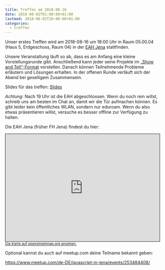 ```yaml
---
title: Treffen am 2018-08-16
date: 2018-08-02T01:00:00+01:00
lastmod: 2018-08-02T20:00:00+01:00
categories:
  - treffen
---
```


Unser erstes Treffen wird am 2018-08-16 um 18:00 Uhr in Raum 05.00.04 (Haus 5, Erdgeschoss, Raum 04) in der [EAH Jena](https://www.eah-jena.de/de-de) stattfinden.

Unsere Veranstaltung läuft so ab, dass es am Anfang eine kleine Vorstellungsrunde gibt. Anschließend kann jeder seine Projekte im [„Show and Tell“-Format](https://en.wikipedia.org/wiki/Show_and_tell_(education)) vorstellen. Danach können Teilnehmende Probleme erläutern und Lösungen erhalten. In der offenen Runde verläuft sich der Abend bei geselligem Zusammensein.

Slides für das treffen: [Slides](/treffen/2018-08-16/slides.html)

*Achtung*: Nach 19 Uhr ist die EAH abgeschlossen. Wenn du noch rein willst, schreib uns am besten im Chat an, damit wir die Tür aufmachen können. Es gibt leider kein öffentliches WLAN, sondern nur eduroam. Wenn du also etwas präsentieren willst, versuche es besser offline zur Verfügung zu halten.

Die EAH Jena (früher FH Jena) findest du hier:

<iframe width="100%" height="350" frameborder="0" scrolling="no" marginheight="0" marginwidth="0" src="https://www.openstreetmap.org/export/embed.html?bbox=11.568029522895815%2C50.91812189612081%2C11.571932137012483%2C50.91966232233306&amp;layer=mapnik&amp;marker=50.91889296106035%2C11.569982171058655" style="border: 1px solid black"></iframe><br/><small><a href="https://www.openstreetmap.org/?mlat=50.91889&amp;mlon=11.56998#map=19/50.91889/11.56998">Die Karte auf openstreetmap.org ansehen.</a></small>

Optional kannst du auch auf meetup.com deine Teilname bekannt geben:

https://www.meetup.com/de-DE/javascript-in-jena/events/253484408/

